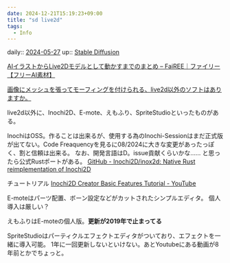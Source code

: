 ```yaml
---
date: 2024-12-21T15:19:23+09:00
title: "sd live2d"
tags:
  - Info
---
```


daily:: [2024-05-27](/Daily_Note/2024-05-27.md)
up:: [Stable Diffusion](../Bar/Stable%20Diffusion.md)

[AIイラストからLive2Dモデルとして動かすまでのまとめ – FaiREE｜ファイリー【フリーAI素材】](https://fairee.sozaiya-san.com/aiart-to-live2d/)

[画像にメッシュを張ってモーフィングを付けられる、live2d以外のソフトはありますか。](https://felo.ai/search/94UTTdJD2fFRo5GEYj5KCZ)

live2d以外に、Inochi2D、E-mote、えもふり、SpriteStudioといったものがある。

InochiはOSS。作ることは出来るが、使用する為のInochi-Sessionはまだ正式版が出てない。Code Freaquencyを見るに08/2024に大きな変更があったっぽく、割と信頼は出来る。
なお、開発言語はD。issue貢献くらいかな……
と思ったら公式Rustポートがある。
[GitHub - Inochi2D/inox2d: Native Rust reimplementation of Inochi2D](https://github.com/Inochi2D/inox2d)

チュートリアル
[Inochi2D Creator Basic Features Tutorial - YouTube](https://www.youtube.com/watch?v=Tnz8Z9QokXc)

E-moteはパーツ配置、ボーン設定などがカットされたシンプルエディタ。
個人導入は厳しい？

えもふりはE-moteの個人版。**更新が2019年で止まってる**

SpriteStudioはパーティクルエフェクトエディタがついており、エフェクトを一緒に導入可能。
1年に一回更新しないといけない。あとYoutubeにある動画が8年前とかでちょっと。
